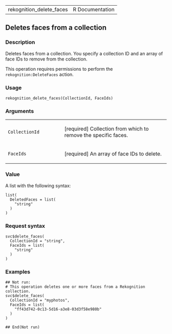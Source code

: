 <table style="width: 100%;">
<tbody>
<tr class="odd">
<td>rekognition_delete_faces</td>
<td style="text-align: right;">R Documentation</td>
</tr>
</tbody>
</table>

## Deletes faces from a collection

### Description

Deletes faces from a collection. You specify a collection ID and an
array of face IDs to remove from the collection.

This operation requires permissions to perform the
`rekognition:DeleteFaces` action.

### Usage

    rekognition_delete_faces(CollectionId, FaceIds)

### Arguments

<table>
<colgroup>
<col style="width: 35%" />
<col style="width: 65%" />
</colgroup>
<tbody>
<tr class="odd">
<td><code
id="rekognition_delete_faces_:_CollectionId">CollectionId</code></td>
<td><p>[required] Collection from which to remove the specific
faces.</p></td>
</tr>
<tr class="even">
<td><code id="rekognition_delete_faces_:_FaceIds">FaceIds</code></td>
<td><p>[required] An array of face IDs to delete.</p></td>
</tr>
</tbody>
</table>

### Value

A list with the following syntax:

    list(
      DeletedFaces = list(
        "string"
      )
    )

### Request syntax

    svc$delete_faces(
      CollectionId = "string",
      FaceIds = list(
        "string"
      )
    )

### Examples

    ## Not run: 
    # This operation deletes one or more faces from a Rekognition collection.
    svc$delete_faces(
      CollectionId = "myphotos",
      FaceIds = list(
        "ff43d742-0c13-5d16-a3e8-03d3f58e980b"
      )
    )

    ## End(Not run)

